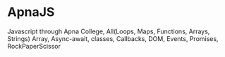 # ApnaJS
Javascript through Apna College, All(Loops, Maps, Functions, Arrays, Strings) Array, Async-await, classes, Callbacks, DOM, Events, Promises, RockPaperScissor
